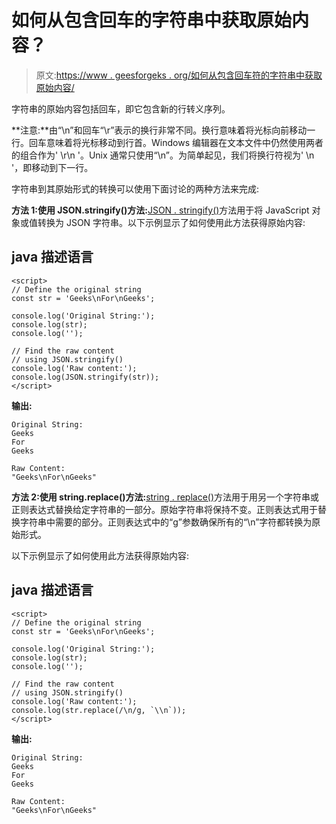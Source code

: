 # 如何从包含回车的字符串中获取原始内容？

> 原文:[https://www . geesforgeks . org/如何从包含回车符的字符串中获取原始内容/](https://www.geeksforgeeks.org/how-to-get-raw-content-from-a-string-including-carriage-return/)

字符串的原始内容包括回车，即它包含新的行转义序列。

**注意:**由“\n”和回车“\r”表示的换行非常不同。换行意味着将光标向前移动一行。回车意味着将光标移动到行首。Windows 编辑器在文本文件中仍然使用两者的组合作为' \r\n '。Unix 通常只使用“\n”。为简单起见，我们将换行符视为' \n '，即移动到下一行。

字符串到其原始形式的转换可以使用下面讨论的两种方法来完成:

**方法 1:使用 JSON.stringify()方法:**[JSON . stringify()](https://www.geeksforgeeks.org/javascript-json-stringify-with-examples/)方法用于将 JavaScript 对象或值转换为 JSON 字符串。以下示例显示了如何使用此方法获得原始内容:

## java 描述语言

```
<script>
// Define the original string
const str = 'Geeks\nFor\nGeeks';

console.log('Original String:');
console.log(str);
console.log('');

// Find the raw content
// using JSON.stringify()
console.log('Raw content:');
console.log(JSON.stringify(str));
</script>
```

**输出:**

```
Original String:
Geeks
For
Geeks

Raw Content:
"Geeks\nFor\nGeeks"
```

**方法 2:使用 string.replace()方法:**[string . replace()](https://www.geeksforgeeks.org/javascript-string-replace/)方法用于用另一个字符串或正则表达式替换给定字符串的一部分。原始字符串将保持不变。正则表达式用于替换字符串中需要的部分。正则表达式中的“g”参数确保所有的“\n”字符都转换为原始形式。

以下示例显示了如何使用此方法获得原始内容:

## java 描述语言

```
<script>
// Define the original string
const str = 'Geeks\nFor\nGeeks';

console.log('Original String:');
console.log(str);
console.log('');

// Find the raw content
// using JSON.stringify()
console.log('Raw content:');
console.log(str.replace(/\n/g, `\\n`));
</script>
```

**输出:**

```
Original String:
Geeks
For
Geeks

Raw Content:
"Geeks\nFor\nGeeks"
```